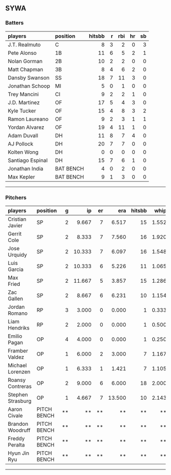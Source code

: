 ## SYWA

### Batters

 |players          |position  | hitsbb|  r| rbi| hr| sb| 
|:----------------|:---------|------:|--:|---:|--:|--:| 
|J.T. Realmuto    |C         |      8|  3|   2|  0|  3| 
|Pete Alonso      |1B        |     11|  6|   5|  2|  1| 
|Nolan Gorman     |2B        |     10|  2|   2|  0|  0| 
|Matt Chapman     |3B        |      8|  4|   6|  2|  0| 
|Dansby Swanson   |SS        |     18|  7|  11|  3|  0| 
|Jonathan Schoop  |MI        |      5|  0|   1|  0|  0| 
|Trey Mancini     |CI        |      9|  2|   2|  1|  0| 
|J.D. Martinez    |OF        |     17|  5|   4|  3|  0| 
|Kyle Tucker      |OF        |     15|  4|   8|  3|  2| 
|Ramon Laureano   |OF        |      9|  2|   3|  1|  1| 
|Yordan Alvarez   |OF        |     19|  4|  11|  1|  0| 
|Adam Duvall      |DH        |     11|  8|   7|  4|  0| 
|AJ Pollock       |DH        |     20|  7|   7|  0|  0| 
|Kolten Wong      |DH        |      0|  0|   0|  0|  0| 
|Santiago Espinal |DH        |     15|  7|   6|  1|  0| 
|Jonathan India   |BAT BENCH |      4|  0|   2|  0|  0| 
|Max Kepler       |BAT BENCH |      9|  1|   3|  0|  0| 

* * *

### Pitchers

 
|players           |position    |  g|     ip| er|    era| hitsbb|  whip| so|  w| sv| 
|:-----------------|:-----------|--:|------:|--:|------:|------:|-----:|--:|--:|--:| 
|Cristian Javier   |SP          |  2|  9.667|  7|  6.517|     15| 1.552| 11|  0|  0| 
|Gerrit Cole       |SP          |  2|  8.333|  7|  7.560|     16| 1.920| 10|  1|  0| 
|Jose Urquidy      |SP          |  2| 10.333|  7|  6.097|     16| 1.548|  7|  0|  0| 
|Luis Garcia       |SP          |  2| 10.333|  6|  5.226|     11| 1.065| 16|  1|  0| 
|Max Fried         |SP          |  2| 11.667|  5|  3.857|     15| 1.286| 14|  2|  0| 
|Zac Gallen        |SP          |  2|  8.667|  6|  6.231|     10| 1.154|  7|  0|  0| 
|Jordan Romano     |RP          |  3|  3.000|  0|  0.000|      1| 0.333|  2|  0|  0| 
|Liam Hendriks     |RP          |  2|  2.000|  0|  0.000|      1| 0.500|  1|  0|  0| 
|Emilio Pagan      |OP          |  4|  4.000|  0|  0.000|      1| 0.250|  7|  0|  2| 
|Framber Valdez    |OP          |  1|  6.000|  2|  3.000|      7| 1.167|  6|  0|  0| 
|Michael Lorenzen  |OP          |  1|  6.333|  1|  1.421|      7| 1.105|  4|  1|  0| 
|Roansy Contreras  |OP          |  2|  9.000|  6|  6.000|     18| 2.000|  9|  0|  0| 
|Stephen Strasburg |OP          |  1|  4.667|  7| 13.500|     10| 2.143|  5|  0|  0| 
|Aaron Civale      |PITCH BENCH | **|     **| **|     **|     **|    **| **| **| **| 
|Brandon Woodruff  |PITCH BENCH | **|     **| **|     **|     **|    **| **| **| **| 
|Freddy Peralta    |PITCH BENCH | **|     **| **|     **|     **|    **| **| **| **| 
|Hyun Jin Ryu      |PITCH BENCH | **|     **| **|     **|     **|    **| **| **| **| 


* * *


